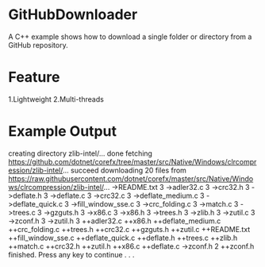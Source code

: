 ﻿# GitHubDownloader
A C++ example shows how to download a single folder or directory from a GitHub repository.

# Feature
1.Lightweight
2.Multi-threads

# Example Output
creating directory zlib-intel/... done
fetching https://github.com/dotnet/corefx/tree/master/src/Native/Windows/clrcompression/zlib-intel/... succeed
downloading 20 files from https://raw.githubusercontent.com/dotnet/corefx/master/src/Native/Windows/clrcompression/zlib-intel/...
->README.txt 3
->adler32.c 3
->crc32.h 3
->deflate.h 3
->deflate.c 3
->crc32.c 3
->deflate_medium.c 3
->deflate_quick.c 3
->fill_window_sse.c 3
->crc_folding.c 3
->match.c 3
->trees.c 3
->gzguts.h 3
->x86.c 3
->x86.h 3
->trees.h 3
->zlib.h 3
->zutil.c 3
->zconf.h 3
->zutil.h 3
++adler32.c
++x86.h
++deflate_medium.c
++crc_folding.c
++trees.h
++crc32.c
++gzguts.h
++zutil.c
++README.txt
++fill_window_sse.c
++deflate_quick.c
++deflate.h
++trees.c
++zlib.h
++match.c
++crc32.h
++zutil.h
++x86.c
++deflate.c
->zconf.h 2
++zconf.h
finished.
Press any key to continue . . .